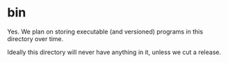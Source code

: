 # bin

Yes. We plan on storing executable (and versioned) programs in this directory over time.

Ideally this directory will never have anything in it, unless we cut a release. 